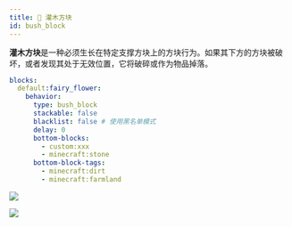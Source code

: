 ```yaml
---
title: 🪻 灌木方块
id: bush_block
---
```


**灌木方块**是一种必须生长在特定支撑方块上的方块行为。如果其下方的方块被破坏，或者发现其处于无效位置，它将破碎或作为物品掉落。

```yaml
blocks:
  default:fairy_flower:
    behavior:
      type: bush_block
      stackable: false
      blacklist: false # 使用黑名单模式
      delay: 0
      bottom-blocks:
        - custom:xxx
        - minecraft:stone
      bottom-block-tags:
        - minecraft:dirt
        - minecraft:farmland
```

![](/img/bush_block_1.png)

![](/img/bush_block_2.png)
